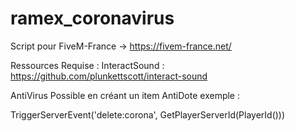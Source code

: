 # ramex_coronavirus
Script pour FiveM-France -> https://fivem-france.net/

Ressources Requise : 
InteractSound : https://github.com/plunkettscott/interact-sound

AntiVirus Possible en créant un item AntiDote exemple :

TriggerServerEvent('delete:corona', GetPlayerServerId(PlayerId()))

